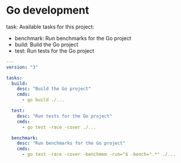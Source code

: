 # Go development

task: Available tasks for this project:

* benchmark:       Run benchmarks for the Go project
* build:           Build the Go project
* test:            Run tests for the Go project

```yaml
---
version: "3"

tasks:
  build:
    desc: "Build the Go project"
    cmds:
      - go build ./...

  test:
    desc: "Run tests for the Go project"
    cmds:
      - go test -race -cover ./...

  benchmark:
    desc: "Run benchmarks for the Go project"
    cmds:
      - go test -race -cover -benchmem -run=^$ -bench=".*" ./...
```